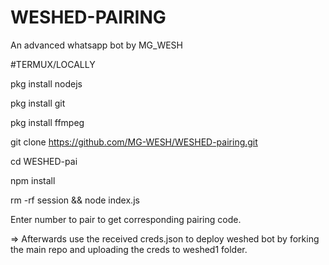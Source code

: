 # WESHED-PAIRING
An advanced whatsapp bot by MG_WESH

#TERMUX/LOCALLY

pkg install nodejs

pkg install git

pkg install ffmpeg

git clone https://github.com/MG-WESH/WESHED-pairing.git

cd WESHED-pai

npm install

rm -rf session && node index.js

Enter number to pair to get corresponding pairing code.

=> Afterwards use the received creds.json to deploy weshed bot by forking the main repo and uploading the creds to weshed1 folder.
